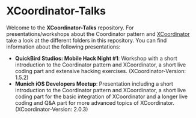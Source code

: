 # XCoordinator-Talks

Welcome to the **XCoordinator-Talks** repository. For presentations/workshops about the Coordinator pattern and [XCoordinator](https://github.com/quickbirdstudios/XCoordinator) take a look at the different folders in this repository.
You can find information about the following presentations:

- **QuickBird Studios: Mobile Hack Night #1**: Workshop with a short introduction to the Coordinator pattern and XCoordinator, a short live coding part and extensive hacking exercises. (XCoordinator-Version: 1.5.2)
- **Munich iOS Developers Meetup**: Presentation including a short introduction to the Coordinator pattern and XCoordinator, a short live coding part for the basic integration of XCoordinator and a longer live coding and Q&A part for more advanced topics of XCoordinator. (XCoordinator-Version: 2.0.3)
